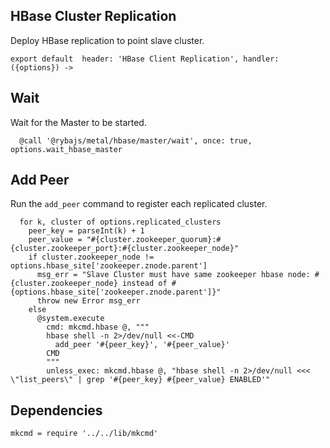 
## HBase Cluster Replication

Deploy HBase replication to point slave cluster.

    export default  header: 'HBase Client Replication', handler: ({options}) ->

## Wait

Wait for the Master to be started.

      @call '@rybajs/metal/hbase/master/wait', once: true, options.wait_hbase_master

## Add Peer

Run the `add_peer` command to register each replicated cluster.

      for k, cluster of options.replicated_clusters
        peer_key = parseInt(k) + 1
        peer_value = "#{cluster.zookeeper_quorum}:#{cluster.zookeeper_port}:#{cluster.zookeeper_node}"
        if cluster.zookeeper_node != options.hbase_site['zookeeper.znode.parent']
          msg_err = "Slave Cluster must have same zookeeper hbase node: #{cluster.zookeeper_node} instead of #{options.hbase_site['zookeeper.znode.parent']}"
          throw new Error msg_err
        else
          @system.execute
            cmd: mkcmd.hbase @, """
            hbase shell -n 2>/dev/null <<-CMD
              add_peer '#{peer_key}', '#{peer_value}'
            CMD
            """
            unless_exec: mkcmd.hbase @, "hbase shell -n 2>/dev/null <<< \"list_peers\" | grep '#{peer_key} #{peer_value} ENABLED'"

## Dependencies

    mkcmd = require '../../lib/mkcmd'

